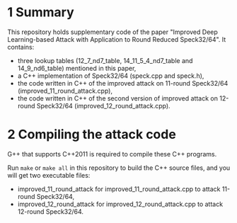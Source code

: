 # 1 Summary

This repository holds supplementary code of the paper "Improved Deep Learning-based Attack with Application to Round Reduced Speck32/64". It contains:

* three lookup tables (12_7_nd7_table, 14_11_5_4_nd7_table and 14_9_nd6_table) mentioned in this paper,
* a C++ implementation of Speck32/64 (speck.cpp and speck.h),
* the code written in C++ of the improved attack on 11-round Speck32/64 (improved_11_round_attack.cpp),
* the code written in C++ of the second version of improved attack on 12-round Speck32/64 (improved_12_round_attack.cpp).

# 2 Compiling the attack code

G++ that supports C++2011 is required to compile these C++ programs.

Run `make` or `make all` in this repository to build the C++ source files, and you will get two executable files:

* improved_11_round_attack for improved_11_round_attack.cpp to attack 11-round Speck32/64,
* improved_12_round_attack for improved_12_round_attack.cpp to attack 12-round Speck32/64.

